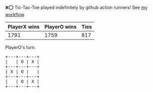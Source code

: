 :x::o: Tic-Tac-Toe played indefinitely by github action runners! See [my workflow](.github/workflows/play.yaml).

|PlayerX wins|PlayerO wins|Ties|
|-|-|-|
|1791|1759|817|

PlayerO's turn.

<pre>
+---+---+---+
|   | O | X |
+---+---+---+
| X | O |   |
+---+---+---+
|   | O | X |
+---+---+---+
</pre>